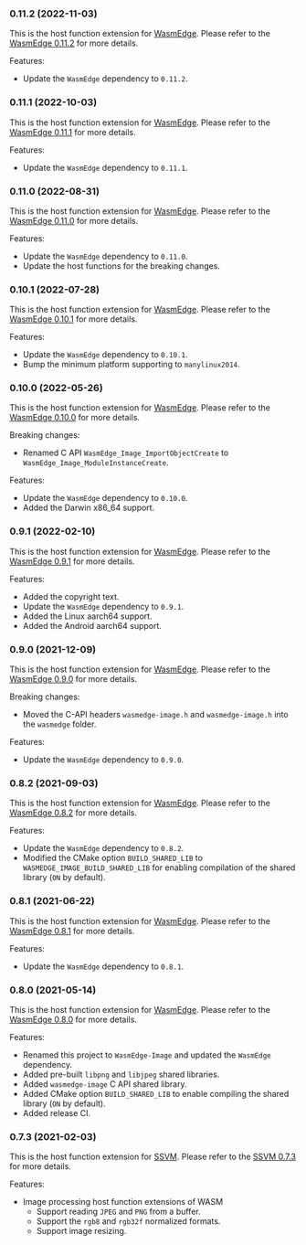 ### 0.11.2 (2022-11-03)

This is the host function extension for [WasmEdge](https://github.com/WasmEdge/WasmEdge).
Please refer to the [WasmEdge 0.11.2](https://github.com/WasmEdge/WasmEdge/releases/tag/0.11.2) for more details.

Features:

* Update the `WasmEdge` dependency to `0.11.2`.

### 0.11.1 (2022-10-03)

This is the host function extension for [WasmEdge](https://github.com/WasmEdge/WasmEdge).
Please refer to the [WasmEdge 0.11.1](https://github.com/WasmEdge/WasmEdge/releases/tag/0.11.1) for more details.

Features:

* Update the `WasmEdge` dependency to `0.11.1`.

### 0.11.0 (2022-08-31)

This is the host function extension for [WasmEdge](https://github.com/WasmEdge/WasmEdge).
Please refer to the [WasmEdge 0.11.0](https://github.com/WasmEdge/WasmEdge/releases/tag/0.11.0) for more details.

Features:

* Update the `WasmEdge` dependency to `0.11.0`.
* Update the host functions for the breaking changes.

### 0.10.1 (2022-07-28)

This is the host function extension for [WasmEdge](https://github.com/WasmEdge/WasmEdge).
Please refer to the [WasmEdge 0.10.1](https://github.com/WasmEdge/WasmEdge/releases/tag/0.10.1) for more details.

Features:

* Update the `WasmEdge` dependency to `0.10.1`.
* Bump the minimum platform supporting to `manylinux2014`.

### 0.10.0 (2022-05-26)

This is the host function extension for [WasmEdge](https://github.com/WasmEdge/WasmEdge).
Please refer to the [WasmEdge 0.10.0](https://github.com/WasmEdge/WasmEdge/releases/tag/0.10.0) for more details.

Breaking changes:

* Renamed C API `WasmEdge_Image_ImportObjectCreate` to `WasmEdge_Image_ModuleInstanceCreate`.

Features:

* Update the `WasmEdge` dependency to `0.10.0`.
* Added the Darwin x86_64 support.

### 0.9.1 (2022-02-10)

This is the host function extension for [WasmEdge](https://github.com/WasmEdge/WasmEdge).
Please refer to the [WasmEdge 0.9.1](https://github.com/WasmEdge/WasmEdge/releases/tag/0.9.1) for more details.

Features:

* Added the copyright text.
* Update the `WasmEdge` dependency to `0.9.1`.
* Added the Linux aarch64 support.
* Added the Android aarch64 support.

### 0.9.0 (2021-12-09)

This is the host function extension for [WasmEdge](https://github.com/WasmEdge/WasmEdge).
Please refer to the [WasmEdge 0.9.0](https://github.com/WasmEdge/WasmEdge/releases/tag/0.9.0) for more details.

Breaking changes:

* Moved the C-API headers `wasmedge-image.h` and `wasmedge-image.h` into the `wasmedge` folder.

Features:

* Update the `WasmEdge` dependency to `0.9.0`.

### 0.8.2 (2021-09-03)

This is the host function extension for [WasmEdge](https://github.com/WasmEdge/WasmEdge).
Please refer to the [WasmEdge 0.8.2](https://github.com/WasmEdge/WasmEdge/releases/tag/0.8.2) for more details.

Features:

* Update the `WasmEdge` dependency to `0.8.2`.
* Modified the CMake option `BUILD_SHARED_LIB` to `WASMEDGE_IMAGE_BUILD_SHARED_LIB` for enabling compilation of the shared library (`ON` by default).

### 0.8.1 (2021-06-22)

This is the host function extension for [WasmEdge](https://github.com/WasmEdge/WasmEdge).
Please refer to the [WasmEdge 0.8.1](https://github.com/WasmEdge/WasmEdge/releases/tag/0.8.1) for more details.

Features:

* Update the `WasmEdge` dependency to `0.8.1`.

### 0.8.0 (2021-05-14)

This is the host function extension for [WasmEdge](https://github.com/WasmEdge/WasmEdge).
Please refer to the [WasmEdge 0.8.0](https://github.com/WasmEdge/WasmEdge/releases/tag/0.8.0) for more details.

Features:

* Renamed this project to `WasmEdge-Image` and updated the `WasmEdge` dependency.
* Added pre-built `libpng` and `libjpeg` shared libraries.
* Added `wasmedge-image` C API shared library.
* Added CMake option `BUILD_SHARED_LIB` to enable compiling the shared library (`ON` by default).
* Added release CI.

### 0.7.3 (2021-02-03)

This is the host function extension for [SSVM](https://github.com/second-state/SSVM).
Please refer to the [SSVM 0.7.3](https://github.com/second-state/SSVM/releases/tag/0.7.3) for more details.

Features:

* Image processing host function extensions of WASM
  * Support reading `JPEG` and `PNG` from a buffer.
  * Support the `rgb8` and `rgb32f` normalized formats.
  * Support image resizing.
